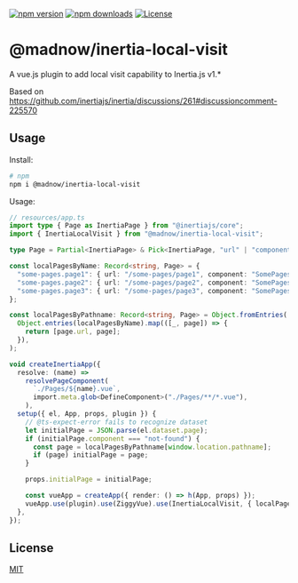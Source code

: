 <p>
  <a href="https://www.npmjs.com/package/@madnow/inertia-local-visit"><img src="https://img.shields.io/npm/v/%40madnow%2Finertia-local-visit" alt="npm version"></a>
  <a href="https://www.npmjs.com/package/@madnow/inertia-local-visit"><img src="https://img.shields.io/npm/dt/%40madnow%2Finertia-local-visit" alt="npm downloads"></a>
  <a href="https://github.com/madnowruzi/inertia-local-visit/blob/main/LICENSE"><img src="https://img.shields.io/github/license/madnowruzi/inertia-local-visit" alt="License"></a>
</p>

# @madnow/inertia-local-visit

A vue.js plugin to add local visit capability to Inertia.js v1.\*

Based on https://github.com/inertiajs/inertia/discussions/261#discussioncomment-225570

## Usage

Install:

```sh
# npm
npm i @madnow/inertia-local-visit
```

Usage:

```ts
// resources/app.ts
import type { Page as InertiaPage } from "@inertiajs/core";
import { InertiaLocalVisit } from "@madnow/inertia-local-visit";

type Page = Partial<InertiaPage> & Pick<InertiaPage, "url" | "component">;

const localPagesByName: Record<string, Page> = {
  "some-pages.page1": { url: "/some-pages/page1", component: "SomePages/Page1" },
  "some-pages.page2": { url: "/some-pages/page2", component: "SomePages/Page2" },
  "some-pages.page3": { url: "/some-pages/page3", component: "SomePages/Page3" },
};

const localPagesByPathname: Record<string, Page> = Object.fromEntries(
  Object.entries(localPagesByName).map(([_, page]) => {
    return [page.url, page];
  }),
);

void createInertiaApp({
  resolve: (name) =>
    resolvePageComponent(
      `./Pages/${name}.vue`,
      import.meta.glob<DefineComponent>("./Pages/**/*.vue"),
    ),
  setup({ el, App, props, plugin }) {
    // @ts-expect-error fails to recognize dataset
    let initialPage = JSON.parse(el.dataset.page);
    if (initialPage.component === "not-found") {
      const page = localPagesByPathname[window.location.pathname];
      if (page) initialPage = page;
    }

    props.initialPage = initialPage;

    const vueApp = createApp({ render: () => h(App, props) });
    vueApp.use(plugin).use(ZiggyVue).use(InertiaLocalVisit, { localPagesByName }).mount(el);
  },
});
```

## License

[MIT](./LICENSE)
